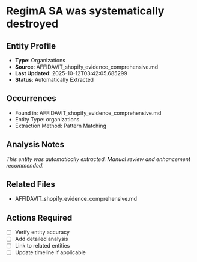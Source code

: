 # RegimA SA was systematically destroyed

## Entity Profile
- **Type**: Organizations
- **Source**: AFFIDAVIT_shopify_evidence_comprehensive.md
- **Last Updated**: 2025-10-12T03:42:05.685299
- **Status**: Automatically Extracted

## Occurrences
- Found in: AFFIDAVIT_shopify_evidence_comprehensive.md
- Entity Type: organizations
- Extraction Method: Pattern Matching

## Analysis Notes
*This entity was automatically extracted. Manual review and enhancement recommended.*

## Related Files
- AFFIDAVIT_shopify_evidence_comprehensive.md

## Actions Required
- [ ] Verify entity accuracy
- [ ] Add detailed analysis
- [ ] Link to related entities
- [ ] Update timeline if applicable
